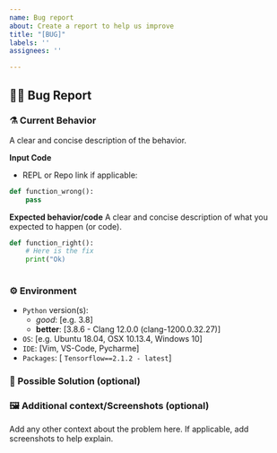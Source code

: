 ```yaml
---
name: Bug report
about: Create a report to help us improve
title: "[BUG]"
labels: ''
assignees: ''

---
```


## 🐛🐛 Bug Report


### ⚗️ Current Behavior
A clear and concise description of the behavior.

**Input Code**
- REPL or Repo link if applicable:

```python
def function_wrong():
    pass
```

**Expected behavior/code**
A clear and concise description of what you expected to happen (or code).

```python
def function_right():
    # Here is the fix
    print("Ok)
    
```

### ⚙️ Environment

- `Python` version(s):
    - *good*: [e.g. 3.8]
    - **better**: [3.8.6 - Clang 12.0.0 (clang-1200.0.32.27)]
- `OS`: [e.g. Ubuntu 18.04, OSX 10.13.4, Windows 10]
- `IDE`: [Vim, VS-Code, Pycharme]
- `Packages`: [ `Tensorflow==2.1.2 - latest`]


### 🧰 Possible Solution  (optional)
<!--- Only if you have suggestions on a fix for the bug -->

### 🖼 Additional context/Screenshots (optional)
Add any other context about the problem here. If applicable, add screenshots to help explain.
